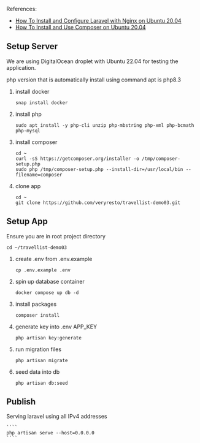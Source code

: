 References:
- [How To Install and Configure Laravel with Nginx on Ubuntu 20.04](https://www.digitalocean.com/community/tutorials/how-to-install-and-configure-laravel-with-nginx-on-ubuntu-20-04)
- [How To Install and Use Composer on Ubuntu 20.04](https://www.digitalocean.com/community/tutorials/how-to-install-and-set-up-laravel-with-docker-compose-on-ubuntu-20-04)

## Setup Server
We are using DigitalOcean droplet with Ubuntu 22.04 for testing the application.

php version that is automatically install using command apt is php8.3

1. install docker
    ````
    snap install docker
    ````
2. install php
    ````
    sudo apt install -y php-cli unzip php-mbstring php-xml php-bcmath php-mysql
    ````
3. install composer
    ````
    cd ~
    curl -sS https://getcomposer.org/installer -o /tmp/composer-setup.php
    sudo php /tmp/composer-setup.php --install-dir=/usr/local/bin --filename=composer
    ````
4. clone app
    ````
    cd ~
    git clone https://github.com/veryresto/travellist-demo03.git
    ````

## Setup App
Ensure you are in root project directory
````
cd ~/travellist-demo03
````


1. create .env from .env.example
    ````
    cp .env.example .env
    ````
2. spin up database container
    ````
    docker compose up db -d
    ````
3. install packages
    ````
    composer install
    ````
4. generate key into .env APP_KEY
    ````
    php artisan key:generate
    ````
5. run migration files
    ````
    php artisan migrate
    ````
6. seed data into db
    ````
    php artisan db:seed
    ````

## Publish
Serving laravel using all IPv4 addresses

    ````
    php artisan serve --host=0.0.0.0
    ````